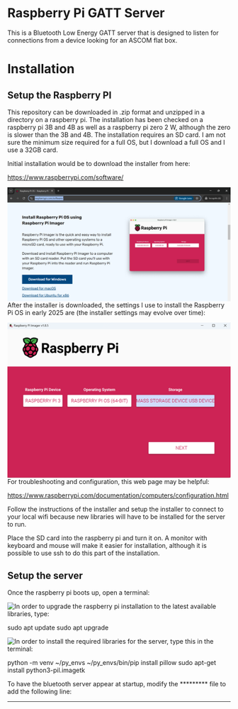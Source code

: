# Raspberry Pi GATT Server
This is a Bluetooth Low Energy GATT server that is designed to listen for connections from a device looking for an ASCOM flat box.

# Installation
## Setup the Raspberry PI
This repository can be downloaded in .zip format and unzipped in a directory on a raspberry pi. The installation has been checked on a raspberry pi 3B and 4B as well as a raspberry pi zero 2 W, although the zero is slower than the 3B and 4B. The installation requires an SD card. I am not sure the minimum size required for a full OS, but I download a full OS and I use a 32GB card.

Initial installation would be to download the installer from here:

https://www.raspberrypi.com/software/

<img src="./figs/Rpiinstallerdownload.png" text='Raspberry Pi Installer Download' align=left />

After the installer is downloaded, the settings I use to install the Raspberry Pi OS in early 2025 are (the installer settings may evolve over time):

<img src="./figs/Rpiinstaller.png" text='Raspberry Pi Installer' align=left />

For troubleshooting and configuration, this web page may be helpful:

https://www.raspberrypi.com/documentation/computers/configuration.html

Follow the instructions of the installer and setup the installer to connect to your local wifi because new libraries will have to be installed for the server to run.

Place the SD card into the raspberry pi and turn it on. A monitor with keyboard and mouse will make it easier for installation, although it is possible to use ssh to do this part of the installation.

## Setup the server

Once the raspberry pi boots up, open a terminal:

<img src="./figs/Raspimainscreenterminal.png" text='Open a terminal' align=left />

In order to upgrade the raspberry pi installation to the latest available libraries, type:

sudo apt update
sudo apt upgrade

<img src="./figs/Raspiterminal.png" text='Using the terminal' align=left />

In order to install the required libraries for the server, type this in the terminal:

python -m venv ~/py_envs
~/py_envs/bin/pip install pillow
sudo apt-get install python3-pil.imagetk

To have the bluetooth server appear at startup, modify the ********* file to add the following line:

*******************************

